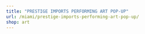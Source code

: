 ```yaml
---
title: "PRESTIGE IMPORTS PERFORMING ART POP-UP"
url: /miami/prestige-imports-performing-art-pop-up/
shop: art
---
```

